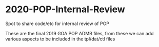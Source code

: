 # 2020-POP-Internal-Review
Spot to share code/etc for internal review of POP

These are the final 2019 GOA POP ADMB files, from these we can add various aspects to be included in the tpl/dat/ctl files
